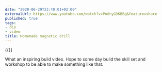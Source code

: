 ```yaml
---
date: "2020-06-29T23:48:01+02:00"
externalUrl: https://www.youtube.com/watch?v=PodhyGDKBBg&feature=share
published: true
tags:
- diy
- video
title: Homemade magnetic drill
---
```

{{<youtube PodhyGDKBBg>}}

What an inspiring build video. Hope to some day build the skill set and workshop to be able to make something like that.

